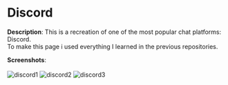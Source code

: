 # Discord

**Description**:
This is a recreation of one of the most popular chat platforms: Discord.<br>
To make this page i used everything I learned in the previous repositories. <br>

**Screenshots**:<br><br>
![discord1](https://user-images.githubusercontent.com/85038274/151667797-56edb0ac-9ed7-49ea-97eb-7b8594306355.PNG)
![discord2](https://user-images.githubusercontent.com/85038274/151667799-19c67d51-5298-4bb0-837a-88d048ac8f81.PNG)
![discord3](https://user-images.githubusercontent.com/85038274/151667802-0a8d6e6a-773e-4309-aeb7-bd9ca723328f.PNG)
